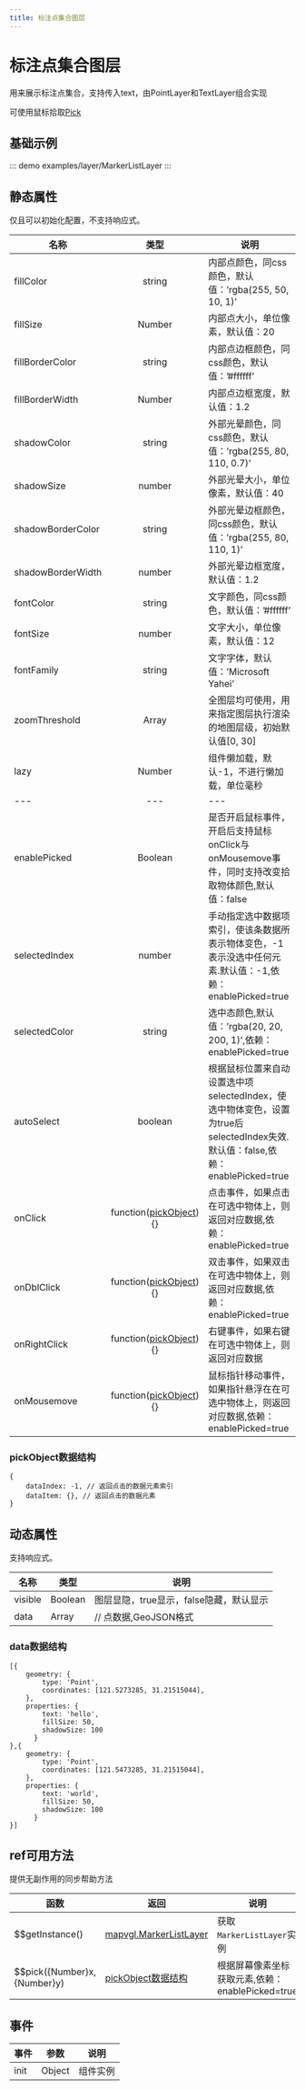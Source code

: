 ```yaml
---
title: 标注点集合图层
---
```


# 标注点集合图层
用来展示标注点集合，支持传入text，由PointLayer和TextLayer组合实现

可使用鼠标拾取[Pick](https://mapv.baidu.com/gl/docs/Pick.html)

## 基础示例

::: demo
examples/layer/MarkerListLayer
:::

## 静态属性
仅且可以初始化配置，不支持响应式。

名称 | 类型 | 说明
---|:---:|---
fillColor | string | 内部点颜色，同css颜色，默认值：’rgba(255, 50, 10, 1)’
fillSize | Number | 内部点大小，单位像素，默认值：20
fillBorderColor | string | 内部点边框颜色，同css颜色，默认值：’#ffffff’
fillBorderWidth | Number | 内部点边框宽度，默认值：1.2
shadowColor | string | 外部光晕颜色，同css颜色，默认值：’rgba(255, 80, 110, 0.7)’
shadowSize | number | 外部光晕大小，单位像素，默认值：40
shadowBorderColor | string | 外部光晕边框颜色，同css颜色，默认值：’rgba(255, 80, 110, 1)’
shadowBorderWidth | number | 外部光晕边框宽度，默认值：1.2
fontColor | string | 文字颜色，同css颜色，默认值：’#ffffff’
fontSize | number | 文字大小，单位像素，默认值：12
fontFamily | string | 文字字体，默认值：’Microsoft Yahei’
zoomThreshold | Array | 全图层均可使用，用来指定图层执行渲染的地图层级，初始默认值[0, 30]
lazy | Number | 组件懒加载，默认-1，不进行懒加载，单位毫秒
---|---|---
enablePicked | Boolean | 是否开启鼠标事件，开启后支持鼠标onClick与onMousemove事件，同时支持改变拾取物体颜色,默认值：false
selectedIndex | number | 手动指定选中数据项索引，使该条数据所表示物体变色，-1表示没选中任何元素.默认值：-1,依赖：enablePicked=true
selectedColor | string | 选中态颜色,默认值：’rgba(20, 20, 200, 1)’,依赖：enablePicked=true
autoSelect | boolean | 根据鼠标位置来自动设置选中项selectedIndex，使选中物体变色，设置为true后selectedIndex失效.默认值：false,依赖：enablePicked=true
onClick | function([pickObject](#pickObject数据结构)){} | 点击事件，如果点击在可选中物体上，则返回对应数据,依赖：enablePicked=true
onDblClick | function([pickObject](#pickObject数据结构)){} | 双击事件，如果双击在可选中物体上，则返回对应数据,依赖：enablePicked=true
onRightClick | function([pickObject](#pickObject数据结构)){} | 右键事件，如果右键在可选中物体上，则返回对应数据
onMousemove | function([pickObject](#pickObject数据结构)){} | 鼠标指针移动事件，如果指针悬浮在在可选中物体上，则返回对应数据,依赖：enablePicked=true

### pickObject数据结构
```
{
    dataIndex: -1, // 返回点击的数据元素索引
    dataItem: {}, // 返回点击的数据元素
}
```



## 动态属性
支持响应式。

名称 | 类型 | 说明
---|---|---|
visible | Boolean | 图层显隐，true显示，false隐藏，默认显示
data | Array  | // 点数据,GeoJSON格式

### data数据结构
```
[{
    geometry: {
        type: 'Point',
        coordinates: [121.5273285, 31.21515044],
    },
    properties: {
        text: 'hello',
        fillSize: 50,
        shadowSize: 100
      }
},{
    geometry: {
        type: 'Point',
        coordinates: [121.5473285, 31.21515044],
    },
    properties: {
        text: 'world',
        fillSize: 50,
        shadowSize: 100
      }
}]
```

## ref可用方法
提供无副作用的同步帮助方法

函数 | 返回 | 说明
---|---|---|
$$getInstance() | [mapvgl.MarkerListLayer](https://mapv.baidu.com/gl/docs/MarkerListLayer.html) | 获取`MarkerListLayer`实例
$$pick({Number}x, {Number}y) | [pickObject数据结构](#pickObject数据结构) | 根据屏幕像素坐标获取元素,依赖：enablePicked=true

## 事件

事件 | 参数 | 说明
---|---|---|
init | Object | 组件实例
